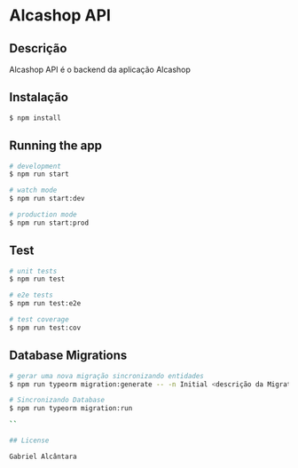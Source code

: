 # Alcashop API

## Descrição

Alcashop API é o backend da aplicação Alcashop

## Instalação

```bash
$ npm install
```

## Running the app

```bash
# development
$ npm run start

# watch mode
$ npm run start:dev

# production mode
$ npm run start:prod
```

## Test

```bash
# unit tests
$ npm run test

# e2e tests
$ npm run test:e2e

# test coverage
$ npm run test:cov
```

## Database Migrations

```bash
# gerar uma nova migração sincronizando entidades
$ npm run typeorm migration:generate -- -n Initial <descrição da Migration>

# Sincronizando Database  
$ npm run typeorm migration:run

``

## License

Gabriel Alcântara
